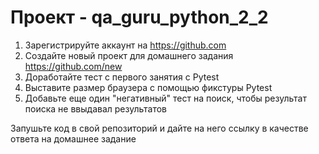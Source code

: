 # Проект - qa_guru_python_2_2

1. Зарегистрируйте аккаунт на https://github.com
2. Создайте новый проект для домашнего задания https://github.com/new
3. Доработайте тест с первого занятия с Pytest
4. Выставите размер браузера с помощью фикстуры Pytest
5. Добавьте еще один "негативный" тест на поиск, чтобы результат поиска не ввыдавал результатов

Запушьте код в свой репозиторий и дайте на него ссылку в качестве ответа на домашнее задание
